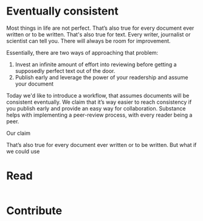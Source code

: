# Eventually consistent

Most things in life are not perfect. That’s also true for every document ever written or to be written. That's also true for text. Every writer, journalist or scientist can tell you. There will always be room for improvement.

Essentially, there are two ways of approaching that problem:

1. Invest an infinite amount of effort into reviewing before getting a supposedly perfect text out of the door.
2. Publish early and leverage the power of your readership and assume your document 

Today we'd like to introduce a workflow, that assumes documents will be consistent eventually. We claim that it’s way easier to reach consistency if you publish early and provide an easy way for collaboration. Substance helps with implementing a peer-review process, with every reader being a peer.

Our claim

That’s also true for every document ever written or to be written. But what if we could use 


# Read

![]()


# Contribute


# 